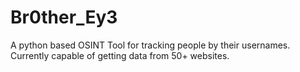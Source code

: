 # Br0ther_Ey3
A python based OSINT Tool for tracking people by their usernames. Currently capable of getting data from 50+ websites. 

